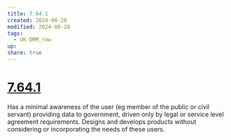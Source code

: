 ```yaml
---
title: 7.64.1
created: 2024-08-28
modified: 2024-08-28
tags:
  - UK-DMM_row
up: 
share: true
---
```

# [7.64.1](7.64.1.md)

Has a minimal awareness of the user (eg member of the public or civil servant) providing data to government, driven only by legal or service level agreement requirements. Designs and develops products without considering or incorporating the needs of these users.

